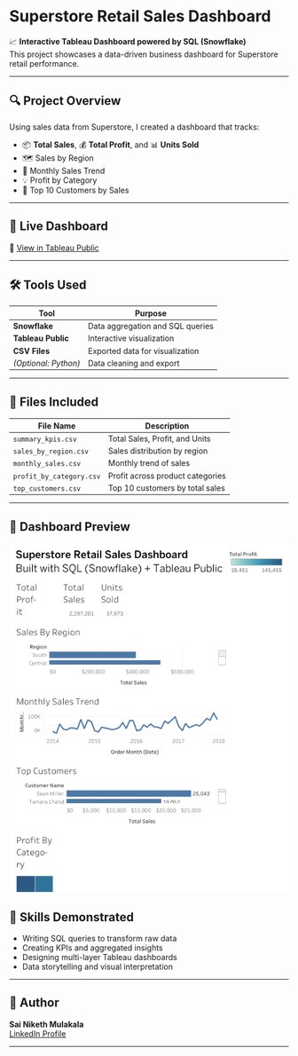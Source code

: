# Superstore Retail Sales Dashboard

📈 **Interactive Tableau Dashboard powered by SQL (Snowflake)**  
This project showcases a data-driven business dashboard for Superstore retail performance.

---

## 🔍 Project Overview

Using sales data from Superstore, I created a dashboard that tracks:

- 📦 **Total Sales**, 💰 **Total Profit**, and 📊 **Units Sold**
- 🗺️ Sales by Region
- 📆 Monthly Sales Trend
- 💡 Profit by Category
- 🏅 Top 10 Customers by Sales

---

## 🚀 Live Dashboard

🔗 [View in Tableau Public](https://public.tableau.com/app/profile/sai.niketh.mulakala/viz/SuperstoreRetailsales/Dashboard1?publish=yes)

---

## 🛠️ Tools Used

| Tool         | Purpose                        |
|--------------|--------------------------------|
| **Snowflake**  | Data aggregation and SQL queries |
| **Tableau Public** | Interactive visualization |
| **CSV Files** | Exported data for visualization |
| *(Optional: Python)* | Data cleaning and export |

---

## 📁 Files Included

| File Name              | Description                        |
|------------------------|------------------------------------|
| `summary_kpis.csv`     | Total Sales, Profit, and Units     |
| `sales_by_region.csv`  | Sales distribution by region       |
| `monthly_sales.csv`    | Monthly trend of sales             |
| `profit_by_category.csv` | Profit across product categories |
| `top_customers.csv`    | Top 10 customers by total sales    |

---

## 📸 Dashboard Preview

![Dashboard Preview](superstore.png)


## 🧠 Skills Demonstrated

- Writing SQL queries to transform raw data
- Creating KPIs and aggregated insights
- Designing multi-layer Tableau dashboards
- Data storytelling and visual interpretation

---

## 📌 Author

**Sai Niketh Mulakala**  
[LinkedIn Profile](https://www.linkedin.com/in/sai-niketh-mulakala)

---

